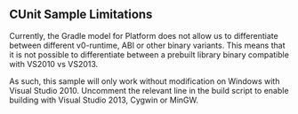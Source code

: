 ## CUnit Sample Limitations

Currently, the Gradle model for Platform does not allow us to differentiate between different v0-runtime, ABI or other binary variants.
This means that it is not possible to differentiate between a prebuilt library binary compatible with VS2010 vs VS2013.

As such, this sample will only work without modification on Windows with Visual Studio 2010. Uncomment the relevant line in the
build script to enable building with Visual Studio 2013, Cygwin or MinGW.